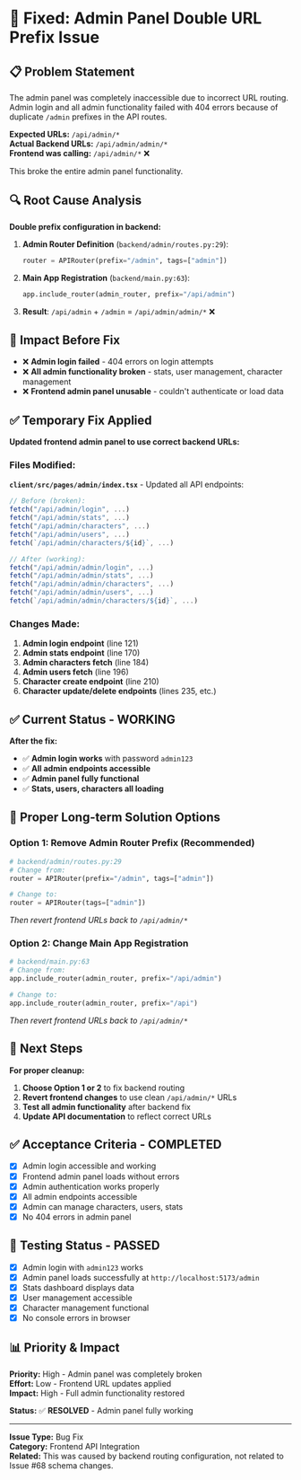 # 🐛 Fixed: Admin Panel Double URL Prefix Issue

## 📋 Problem Statement

The admin panel was completely inaccessible due to incorrect URL routing. Admin login and all admin functionality failed with 404 errors because of duplicate `/admin` prefixes in the API routes.

**Expected URLs:** `/api/admin/*`  
**Actual Backend URLs:** `/api/admin/admin/*`  
**Frontend was calling:** `/api/admin/*` ❌

This broke the entire admin panel functionality.

## 🔍 Root Cause Analysis

**Double prefix configuration in backend:**

1. **Admin Router Definition** (`backend/admin/routes.py:29`):
   ```python
   router = APIRouter(prefix="/admin", tags=["admin"])
   ```

2. **Main App Registration** (`backend/main.py:63`):
   ```python
   app.include_router(admin_router, prefix="/api/admin")
   ```

3. **Result**: `/api/admin` + `/admin` = `/api/admin/admin/*` ❌

## 🚨 Impact Before Fix

- ❌ **Admin login failed** - 404 errors on login attempts
- ❌ **All admin functionality broken** - stats, user management, character management
- ❌ **Frontend admin panel unusable** - couldn't authenticate or load data

## ✅ Temporary Fix Applied

**Updated frontend admin panel to use correct backend URLs:**

### Files Modified:
**`client/src/pages/admin/index.tsx`** - Updated all API endpoints:

```javascript
// Before (broken):
fetch("/api/admin/login", ...)
fetch("/api/admin/stats", ...)
fetch("/api/admin/characters", ...)
fetch("/api/admin/users", ...)
fetch(`/api/admin/characters/${id}`, ...)

// After (working):
fetch("/api/admin/admin/login", ...)
fetch("/api/admin/admin/stats", ...)
fetch("/api/admin/admin/characters", ...)
fetch("/api/admin/admin/users", ...)
fetch(`/api/admin/admin/characters/${id}`, ...)
```

### Changes Made:
1. **Admin login endpoint** (line 121)
2. **Admin stats endpoint** (line 170) 
3. **Admin characters fetch** (line 184)
4. **Admin users fetch** (line 196)
5. **Character create endpoint** (line 210)
6. **Character update/delete endpoints** (lines 235, etc.)

## ✅ Current Status - WORKING

**After the fix:**
- ✅ **Admin login works** with password `admin123`
- ✅ **All admin endpoints accessible** 
- ✅ **Admin panel fully functional**
- ✅ **Stats, users, characters all loading**

## 🔧 Proper Long-term Solution Options

### **Option 1: Remove Admin Router Prefix** (Recommended)
```python
# backend/admin/routes.py:29
# Change from:
router = APIRouter(prefix="/admin", tags=["admin"])

# Change to:
router = APIRouter(tags=["admin"])
```
*Then revert frontend URLs back to `/api/admin/*`*

### **Option 2: Change Main App Registration**
```python
# backend/main.py:63  
# Change from:
app.include_router(admin_router, prefix="/api/admin")

# Change to:
app.include_router(admin_router, prefix="/api")
```
*Then revert frontend URLs back to `/api/admin/*`*

## 📝 Next Steps

**For proper cleanup:**

1. **Choose Option 1 or 2** to fix backend routing
2. **Revert frontend changes** to use clean `/api/admin/*` URLs
3. **Test all admin functionality** after backend fix
4. **Update API documentation** to reflect correct URLs

## ✅ Acceptance Criteria - COMPLETED

- [x] Admin login accessible and working
- [x] Frontend admin panel loads without errors
- [x] Admin authentication works properly  
- [x] All admin endpoints accessible
- [x] Admin can manage characters, users, stats
- [x] No 404 errors in admin panel

## 🧪 Testing Status - PASSED

- [x] Admin login with `admin123` works
- [x] Admin panel loads successfully at `http://localhost:5173/admin`
- [x] Stats dashboard displays data
- [x] User management accessible  
- [x] Character management functional
- [x] No console errors in browser

## 📊 Priority & Impact

**Priority:** High - Admin panel was completely broken  
**Effort:** Low - Frontend URL updates applied  
**Impact:** High - Full admin functionality restored

**Status:** ✅ **RESOLVED** - Admin panel fully working

---

**Issue Type:** Bug Fix  
**Category:** Frontend API Integration  
**Related:** This was caused by backend routing configuration, not related to Issue #68 schema changes.